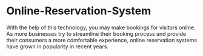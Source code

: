 # Online-Reservation-System
With the help of this technology, you may make bookings for visitors online. As more businesses try to streamline their booking process and provide their consumers a more comfortable experience, online reservation systems have grown in popularity in recent years. 
